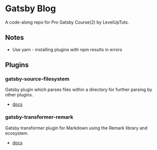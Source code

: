 # Gatsby Blog

A code-along repo for Pro Gatsby Course(2) by LevelUpTuts.

## Notes

- Use yarn - installing plugins with npm results in errors

## Plugins

### gatsby-source-filesystem

Gatsby plugin which parses files within a directory for further parsing by other plugins.

- [docs](https://www.gatsbyjs.com/plugins/gatsby-source-filesystem/?=source%20file#gatsby-source-filesystem)

### gatsby-transformer-remark

Gatsby transformer plugin for Markdown using the Remark library and ecosystem.

- [docs](https://www.gatsbyjs.com/plugins/gatsby-transformer-remark/?=transform#gatsby-transformer-remark)
